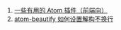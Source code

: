 1. [一些有用的 Atom 插件（前端向）](https://segmentfault.com/p/1210000007435904)
2. [atom-beautify 如何设置解构不换行](https://segmentfault.com/q/1010000011543225)